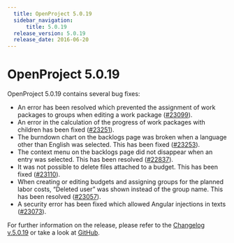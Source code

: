 ```yaml
---
  title: OpenProject 5.0.19
  sidebar_navigation:
      title: 5.0.19
  release_version: 5.0.19
  release_date: 2016-06-20
---
```


# OpenProject 5.0.19

OpenProject 5.0.19 contains several bug fixes:

  - An error has been resolved which prevented the assignment of work
    packages to groups when editing a work package
    ([#23099](https://community.openproject.org/wp/23099)).
  - An error in the calculation of the progress of work packages with
    children has been fixed
    ([#23251](https://community.openproject.org/wp/23251)).
  - The burndown chart on the backlogs page was broken when a language
    other than English was selected. This has been fixed
    ([#23253](https://community.openproject.org/wp/23253)).
  - The context menu on the backlogs page did not disappear when an
    entry was selected. This has been resolved
    ([#22837](https://community.openproject.org/wp/22837)).
  - It was not possible to delete files attached to a budget. This has
    been fixed
    ([#23110](https://community.openproject.org/wp/23110)).
  - When creating or editing budgets and assigning groups for the
    planned labor costs, “Deleted user” was shown instead of the group
    name. This has been resolved
    ([#23057](https://community.openproject.org/wp/23057)).
  - A security error has been fixed which allowed Angular injections in
    texts
    ([#23073](https://community.openproject.org/wp/23073)).

For further information on the release, please refer to the 
[Changelog v.5.0.19](https://community.openproject.org/versions/810) 
or take a look at 
[GitHub](https://github.com/opf/openproject/tree/v5.0.19).

